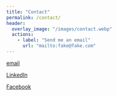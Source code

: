 ```yaml
---
title: "Contact"
permalink: /contact/
header:
  overlay_image: "/images/contact.webp"
  actions:
    - label: "Send me an email"
      url: "mailto:fake@fake.com"
---
```




[email](mailto:zahill@my365.bellevue.edu)

[LinkedIn](https://linkedin.com/in/zach-hill-27506748)

[Facebook](https://www.facebook.com/zach.hill.3538/)